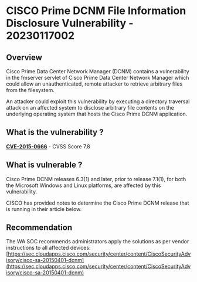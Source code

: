 # CISCO Prime DCNM File Information Disclosure Vulnerability - 20230117002

## Overview
Cisco Prime Data Center Network Manager (DCNM) contains a vulnerability in the fmserver servlet of Cisco Prime Data Center Network Manager which could allow an unauthenticated, remote attacker to retrieve arbitrary files from the filesystem.

An attacker could exploit this vulnerability by executing a directory traversal attack on an affected system to disclose arbitrary file contents on the underlying operating system that hosts the Cisco Prime DCNM application.

## What is the vulnerability ?
[**CVE-2015-0666**](https://cve.mitre.org/cgi-bin/cvename.cgi?name=CVE-2015-0666) - CVSS Score 7.8

## What is vulnerable ? 
Cisco Prime DCNM releases 6.3(1) and later, prior to release 7.1(1), for both the Microsoft Windows and Linux platforms, are affected by this vulnerability.

CISCO has provided notes to determine the Cisco Prime DCNM release that is running in their article below.

## Recommendation
The WA SOC recommends administrators apply the solutions as per vendor instructions to all affected devices: [https://sec.cloudapps.cisco.com/security/center/content/CiscoSecurityAdvisory/cisco-sa-20150401-dcnm](https://sec.cloudapps.cisco.com/security/center/content/CiscoSecurityAdvisory/cisco-sa-20150401-dcnm)